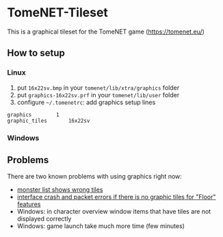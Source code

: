 # TomeNET-Tileset

This is a graphical tileset for the TomeNET game (https://tomenet.eu/)

## How to setup

### Linux 

1) put `16x22sv.bmp` in your `tomenet/lib/xtra/graphics` folder
2) put `graphics-16x22sv.prf` in your `tomenet/lib/user` folder
3) configure `~/.tomenetrc`: add graphics setup lines
```
graphics		1
graphic_tiles		16x22sv
```

### Windows


## Problems

There are two known problems with using graphics right now:

- [monster list shows wrong tiles](https://github.com/TomenetGame/tomenet/issues/50)  
- [interface crash and packet errors if there is no graphic tiles for "Floor" features](https://github.com/TomenetGame/tomenet/issues/51)
- Windows: in character overview window items that have tiles are not displayed correctly
- Windows: game launch take much more time (few minutes)
